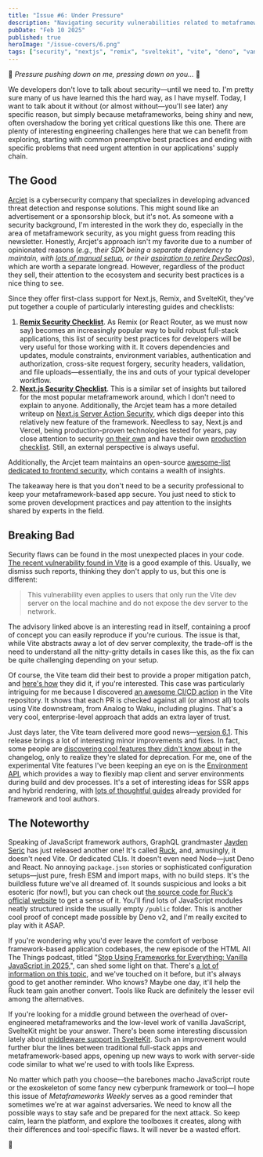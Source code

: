 ```yaml
---
title: "Issue #6: Under Pressure"
description: "Navigating security vulnerabilities related to metaframework tools and ways to protect your metaframework-based apps"
pubDate: "Feb 10 2025"
published: true
heroImage: "/issue-covers/6.png"
tags: ["security", "nextjs", "remix", "sveltekit", "vite", "deno", "vanilla", "ruck"]
---
```


🎵 _Pressure pushing down on me, pressing down on you…_ 🎵

We developers don't love to talk about security—until we need to. I'm pretty sure many of us have learned this the hard way, as I have myself. Today, I want to talk about it without (or almost without—you'll see later) any specific reason, but simply because metaframeworks, being shiny and new, often overshadow the boring yet critical questions like this one. There are plenty of interesting engineering challenges here that we can benefit from exploring, starting with common preemptive best practices and ending with specific problems that need urgent attention in our applications' supply chain.

## The Good

[Arcjet](https://arcjet.com) is a cybersecurity company that specializes in developing advanced threat detection and response solutions. This might sound like an advertisement or a sponsorship block, but it's not. As someone with a security background, I'm interested in the work they do, especially in the area of metaframework security, as you might guess from reading this newsletter. Honestly, Arcjet's approach isn't my favorite due to a number of opinionated reasons (_e.g., their SDK being a separate dependency to maintain, with [lots of manual setup](https://docs.arcjet.com/reference/nextjs), or their [aspiration to retire DevSecOps](https://blog.arcjet.com/whatever-happened-to-devsecops/)_), which are worth a separate longread. However, regardless of the product they sell, their attention to the ecosystem and security best practices is a nice thing to see.

Since they offer first-class support for Next.js, Remix, and SvelteKit, they've put together a couple of particularly interesting guides and checklists:

1. **[Remix Security Checklist](https://blog.arcjet.com/remix-security-checklist/)**. As Remix (or React Router, as we must now say) becomes an increasingly popular way to build robust full-stack applications, this list of security best practices for developers will be very useful for those working with it. It covers dependencies and updates, module constraints, environment variables, authentication and authorization, cross-site request forgery, security headers, validation, and file uploads—essentially, the ins and outs of your typical developer workflow.
2. **[Next.js Security Checklist](https://blog.arcjet.com/next-js-security-checklist/)**. This is a similar set of insights but tailored for the most popular metaframework around, which I don't need to explain to anyone. Additionally, the Arcjet team has a more detailed writeup on [Next.js Server Action Security](https://blog.arcjet.com/next-js-server-action-security/), which digs deeper into this relatively new feature of the framework. Needless to say, Next.js and Vercel, being production-proven technologies tested for years, pay close attention to security [on their own](https://nextjs.org/blog/security-nextjs-server-components-actions) and have their own [production checklist](https://nextjs.org/docs/app/building-your-application/deploying/production-checklist). Still, an external perspective is always useful.

Additionally, the Arcjet team maintains an open-source [awesome-list dedicated to frontend security](https://github.com/arcjet/awesome-frontend-security), which contains a wealth of insights.

The takeaway here is that you don't need to be a security professional to keep your metaframework-based app secure. You just need to stick to some proven development practices and pay attention to the insights shared by experts in the field.

## Breaking Bad

Security flaws can be found in the most unexpected places in your code. [The recent vulnerability found in Vite](https://github.com/vitejs/vite/security/advisories/GHSA-vg6x-rcgg-rjx6) is a good example of this. Usually, we dismiss such reports, thinking they don't apply to us, but this one is different:

> This vulnerability even applies to users that only run the Vite dev server on the local machine and do not expose the dev server to the network.

The advisory linked above is an interesting read in itself, containing a proof of concept you can easily reproduce if you're curious. The issue is that, while Vite abstracts away a lot of dev server complexity, the trade-off is the need to understand all the nitty-gritty details in cases like this, as the fix can be quite challenging depending on your setup.

Of course, the Vite team did their best to provide a proper mitigation patch, and [here's how](https://github.com/vitejs/vite/pull/19234/files) they did it, if you're interested. This case was particularly intriguing for me because I discovered [an awesome CI/CD action](https://github.com/vitejs/vite-ecosystem-ci/blob/main/.github/workflows/ecosystem-ci-from-pr.yml) in the Vite repository. It shows that each PR is checked against all (or almost all) tools using Vite downstream, from Analog to Waku, including plugins. That's a very cool, enterprise-level approach that adds an extra layer of trust.

Just days later, the Vite team delivered more good news—[version 6.1](https://github.com/vitejs/vite/blob/main/packages/vite/CHANGELOG.md#610-2025-02-05). This release brings a lot of interesting minor improvements and fixes. In fact, some people are [discovering cool features they didn't know about](https://bsky.app/profile/trysound.io/post/3lhgvvvvtx22r) in the changelog, only to realize they're slated for deprecation. For me, one of the experimental Vite features I've been keeping an eye on is the [Environment API](https://vite.dev/guide/api-environment), which provides a way to flexibly map client and server environments during build and dev processes. It's a set of interesting ideas for SSR apps and hybrid rendering, with [lots of thoughtful guides](https://vite.dev/guide/api-environment#target-users) already provided for framework and tool authors.

## The Noteworthy

Speaking of JavaScript framework authors, GraphQL grandmaster [Jayden Seric](https://jaydenseric.com) has just released another one! It's called [Ruck](https://github.com/jaydenseric/ruck), and, amusingly, it doesn't need Vite. Or dedicated CLIs. It doesn't even need Node—just Deno and React. No annoying `package.json` stories or sophisticated configuration setups—just pure, fresh ESM and import maps, with no build steps. It's the buildless future we've all dreamed of. It sounds suspicious and looks a bit esoteric (for now!), but you can check out [the source code for Ruck's official website](https://github.com/jaydenseric/ruck-website) to get a sense of it. You'll find lots of JavaScript modules neatly structured inside the usually empty `/public` folder. This is another cool proof of concept made possible by Deno v2, and I'm really excited to play with it ASAP.

If you're wondering why you'd ever leave the comfort of verbose framework-based application codebases, the new episode of the HTML All The Things podcast, titled "[Stop Using Frameworks for Everything: Vanilla JavaScript in 2025](https://www.htmlallthethings.com/podcasts/stop-using-frameworks-for-everything-vanilla-javascript-in-2025),", can shed some light on that. There's [a lot of information on this topic](https://github.com/fyodorio/awesome-metaframeworks?tab=readme-ov-file#metaframework-cons), and we've touched on it before, but it's always good to get another reminder. Who knows? Maybe one day, it'll help the Ruck team gain another convert. Tools like Ruck are definitely the lesser evil among the alternatives.

If you're looking for a middle ground between the overhead of over-engineered metaframeworks and the low-level work of vanilla JavaScript, SvelteKit might be your answer. There's been some interesting discussion lately about [middleware support in SvelteKit](https://github.com/sveltejs/kit/pull/13430). Such an improvement would further blur the lines between traditional full-stack apps and metaframework-based apps, opening up new ways to work with server-side code similar to what we're used to with tools like Express.

No matter which path you choose—the barebones macho JavaScript route or the exoskeleton of some fancy new cyberpunk framework or tool—I hope this issue of _Metaframeworks Weekly_ serves as a good reminder that sometimes we're at war against adversaries. We need to know all the possible ways to stay safe and be prepared for the next attack. So keep calm, learn the platform, and explore the toolboxes it creates, along with their differences and tool-specific flaws. It will never be a wasted effort.

👋
